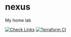 # nexus
My home lab


[![Check Links](https://github.com/unusualpseudo/nexus/actions/workflows/broken-links-check.yaml/badge.svg)](https://github.com/unusualpseudo/nexus/actions/workflows/broken-links-check.yaml)
[![Terraform CI](https://github.com/unusualpseudo/nexus/actions/workflows/terraform-ci.yaml/badge.svg)](https://github.com/unusualpseudo/nexus/actions/workflows/terraform-ci.yaml)

